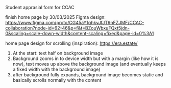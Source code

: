 Student apprasial form for CCAC

finish home page by 30/03/2025
Figma design: https://www.figma.com/proto/CG45aY1qhkvJfJT9nFZJMF/CCAC-collaboration?node-id=62-46&p=f&t=BZouWbxuFQxt5jdn-0&scaling=scale-down-width&content-scaling=fixed&page-id=0%3A1

home page design for scrolling (inspiration): https://era.estate/
1. At the start: text half on background image 
2. Background zooms in to device width but with a margin (like how it is now), text moves up above the background image (and eventually keeps a fixed width with the background image)
3. after background fully expands, background image becomes static and basically scrolls normally with the content




